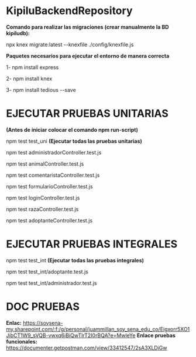 # KipiluBackendRepository


**Comando para realizar las migraciones (crear manualmente la BD kipiludb):**

npx knex migrate:latest --knexfile ./config/knexfile.js

**Paquetes necesarios para ejecutar el entorno de manera correcta**

1- npm install express

2- npm install knex

3- npm install tedious --save


# EJECUTAR PRUEBAS UNITARIAS
 
 **(Antes de iniciar colocar el comando npm run-script)**

 npm test test_uni **(Ejecutar todas las pruebas unitarias)**

 npm test administradorController.test.js
 
 npm test animalController.test.js
 
 npm test comentaristaController.test.js
 
 npm test formularioController.test.js
 
 npm test loginController.test.js 
 
 npm test razaController.test.js
 
npm test adoptanteController.test.js

# EJECUTAR PRUEBAS INTEGRALES

npm test test_int **(Ejecutar todas las pruebas integrales)**

npm test test_int/adoptante.test.js

npm test test_int/administrador.test.js

# DOC PRUEBAS 

 **Enlac:** https://soysena-my.sharepoint.com/:f:/g/personal/juammillan_soy_sena_edu_co/Eigxorr5XO1JibCT1W9_sVQB-vwxq6jBiQwTIrT2I0rBQA?e=MwleYe
 **Enlace pruebas funcionales:** https://documenter.getpostman.com/view/33412547/2sA3XLDiGw


